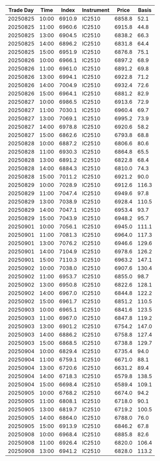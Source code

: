 | Trade Day  | Time | Index | Instrument | Price | Basis | 
| ---------- | ---- | ----- | ---------- | ----- | ----- | 
| 20250825 | 10:00 | 6910.9 | IC2510 | 6858.8 | 52.1 | 
| 20250825 | 11:00 | 6960.6 | IC2510 | 6915.8 | 44.8 | 
| 20250825 | 13:00 | 6904.5 | IC2510 | 6838.2 | 66.3 | 
| 20250825 | 14:00 | 6896.2 | IC2510 | 6831.8 | 64.4 | 
| 20250825 | 15:00 | 6951.9 | IC2510 | 6876.8 | 75.1 | 
| 20250826 | 10:00 | 6966.1 | IC2510 | 6897.2 | 68.9 | 
| 20250826 | 11:00 | 6961.0 | IC2510 | 6891.2 | 69.8 | 
| 20250826 | 13:00 | 6994.1 | IC2510 | 6922.8 | 71.2 | 
| 20250826 | 14:00 | 7004.9 | IC2510 | 6932.4 | 72.6 | 
| 20250826 | 15:00 | 6964.1 | IC2510 | 6881.2 | 82.9 | 
| 20250827 | 10:00 | 6986.5 | IC2510 | 6913.6 | 72.9 | 
| 20250827 | 11:00 | 7030.1 | IC2510 | 6960.4 | 69.7 | 
| 20250827 | 13:00 | 7069.1 | IC2510 | 6995.2 | 73.9 | 
| 20250827 | 14:00 | 6978.8 | IC2510 | 6920.6 | 58.2 | 
| 20250827 | 15:00 | 6862.6 | IC2510 | 6793.8 | 68.8 | 
| 20250828 | 10:00 | 6887.2 | IC2510 | 6806.6 | 80.6 | 
| 20250828 | 11:00 | 6930.3 | IC2510 | 6864.8 | 65.5 | 
| 20250828 | 13:00 | 6891.2 | IC2510 | 6822.8 | 68.4 | 
| 20250828 | 14:00 | 6884.3 | IC2510 | 6810.0 | 74.3 | 
| 20250828 | 15:00 | 7011.2 | IC2510 | 6921.2 | 90.0 | 
| 20250829 | 10:00 | 7028.9 | IC2510 | 6912.6 | 116.3 | 
| 20250829 | 11:00 | 7047.4 | IC2510 | 6949.6 | 97.8 | 
| 20250829 | 13:00 | 7038.9 | IC2510 | 6928.4 | 110.5 | 
| 20250829 | 14:00 | 7047.1 | IC2510 | 6953.4 | 93.7 | 
| 20250829 | 15:00 | 7043.9 | IC2510 | 6948.2 | 95.7 | 
| 20250901 | 10:00 | 7056.1 | IC2510 | 6945.0 | 111.1 | 
| 20250901 | 11:00 | 7081.3 | IC2510 | 6964.0 | 117.3 | 
| 20250901 | 13:00 | 7076.2 | IC2510 | 6946.6 | 129.6 | 
| 20250901 | 14:00 | 7104.9 | IC2510 | 6978.6 | 126.2 | 
| 20250901 | 15:00 | 7110.3 | IC2510 | 6963.2 | 147.1 | 
| 20250902 | 10:00 | 7038.0 | IC2510 | 6907.6 | 130.4 | 
| 20250902 | 11:00 | 6953.7 | IC2510 | 6855.0 | 98.7 | 
| 20250902 | 13:00 | 6950.8 | IC2510 | 6822.6 | 128.1 | 
| 20250902 | 14:00 | 6967.0 | IC2510 | 6844.8 | 122.2 | 
| 20250902 | 15:00 | 6961.7 | IC2510 | 6851.2 | 110.5 | 
| 20250903 | 10:00 | 6965.1 | IC2510 | 6841.6 | 123.5 | 
| 20250903 | 11:00 | 6967.0 | IC2510 | 6847.8 | 119.2 | 
| 20250903 | 13:00 | 6901.2 | IC2510 | 6754.2 | 147.0 | 
| 20250903 | 14:00 | 6886.2 | IC2510 | 6758.8 | 127.4 | 
| 20250903 | 15:00 | 6868.5 | IC2510 | 6738.8 | 129.7 | 
| 20250904 | 10:00 | 6829.4 | IC2510 | 6735.4 | 94.0 | 
| 20250904 | 11:00 | 6759.1 | IC2510 | 6671.0 | 88.1 | 
| 20250904 | 13:00 | 6720.6 | IC2510 | 6631.2 | 89.4 | 
| 20250904 | 14:00 | 6718.3 | IC2510 | 6579.8 | 138.5 | 
| 20250904 | 15:00 | 6698.4 | IC2510 | 6589.4 | 109.1 | 
| 20250905 | 10:00 | 6768.2 | IC2510 | 6674.0 | 94.2 | 
| 20250905 | 11:00 | 6808.1 | IC2510 | 6718.0 | 90.1 | 
| 20250905 | 13:00 | 6819.7 | IC2510 | 6719.2 | 100.5 | 
| 20250905 | 14:00 | 6864.0 | IC2510 | 6788.0 | 76.0 | 
| 20250905 | 15:00 | 6913.9 | IC2510 | 6846.2 | 67.8 | 
| 20250908 | 10:00 | 6968.4 | IC2510 | 6885.8 | 82.6 | 
| 20250908 | 11:00 | 6926.4 | IC2510 | 6820.0 | 106.4 | 
| 20250908 | 13:00 | 6941.2 | IC2510 | 6828.0 | 113.2 | 
